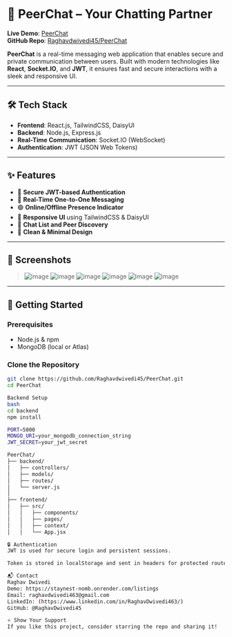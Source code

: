 # 💬 PeerChat – Your Chatting Partner

**Live Demo**: [PeerChat](https://peerchat-uxzn.onrender.com/)  
**GitHub Repo**: [Raghavdwivedi45/PeerChat](https://github.com/Raghavdwivedi45/PeerChat)

**PeerChat** is a real-time messaging web application that enables secure and private communication between users. Built with modern technologies like **React**, **Socket.IO**, and **JWT**, it ensures fast and secure interactions with a sleek and responsive UI.

---

## 🛠️ Tech Stack

- **Frontend**: React.js, TailwindCSS, DaisyUI
- **Backend**: Node.js, Express.js
- **Real-Time Communication**: Socket.IO (WebSocket)
- **Authentication**: JWT (JSON Web Tokens)

---

## ✨ Features

- 🔐 **Secure JWT-based Authentication**  
- 💬 **Real-Time One-to-One Messaging**  
- 🟢 **Online/Offline Presence Indicator**  
- 📱 **Responsive UI** using TailwindCSS & DaisyUI  
- 👥 **Chat List and Peer Discovery**  
- 🧼 **Clean & Minimal Design**  

---

## 📸 Screenshots

>![image](https://github.com/user-attachments/assets/3b4e5f3b-374f-4f15-8bbe-3e45363d9467)
>![image](https://github.com/user-attachments/assets/7d64905f-ff89-46a6-a452-e57edf623462)
>![image](https://github.com/user-attachments/assets/47674950-a708-4aed-8b45-d8a4845d8df4)
>![image](https://github.com/user-attachments/assets/ea8adb1c-c298-4600-a84e-de842fcfa42d)
>![image](https://github.com/user-attachments/assets/15b8fe75-e2e4-4d1c-ad4c-d1140f194499)
>![image](https://github.com/user-attachments/assets/19e013f1-35c9-478e-ac82-415f3c8cca4a)




---

## 🚀 Getting Started

### Prerequisites

- Node.js & npm
- MongoDB (local or Atlas)

### Clone the Repository

```bash
git clone https://github.com/Raghavdwivedi45/PeerChat.git
cd PeerChat

Backend Setup
bash
cd backend
npm install

PORT=5000
MONGO_URI=your_mongodb_connection_string
JWT_SECRET=your_jwt_secret

PeerChat/
├── backend/
│   ├── controllers/
│   ├── models/
│   ├── routes/
│   └── server.js
│
├── frontend/
│   ├── src/
│   │   ├── components/
│   │   ├── pages/
│   │   ├── context/
│   │   └── App.jsx

🔒 Authentication
JWT is used for secure login and persistent sessions.

Token is stored in localStorage and sent in headers for protected routes.

📬 Contact
Raghav Dwivedi
Demo: https://staynest-nomb.onrender.com/listings
Email: raghavdwivedi463@gmail.com
LinkedIn: (https://www.linkedin.com/in/RaghavDwivedi463/)
GitHub: @RaghavDwivedi45

⭐️ Show Your Support
If you like this project, consider starring the repo and sharing it!
